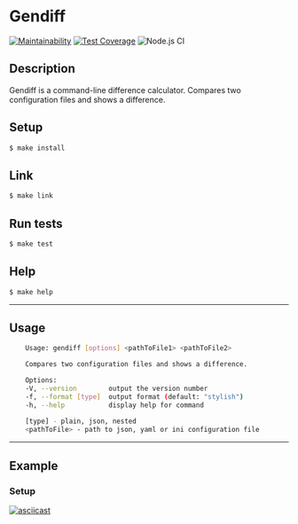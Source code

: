 # Gendiff

[![Maintainability](https://api.codeclimate.com/v1/badges/968adb4773696b6c8767/maintainability)](https://codeclimate.com/github/floydezus/frontend-project-lvl2/maintainability)  [![Test Coverage](https://api.codeclimate.com/v1/badges/968adb4773696b6c8767/test_coverage)](https://codeclimate.com/github/floydezus/frontend-project-lvl2/test_coverage) ![Node.js CI](https://github.com/floydezus/frontend-project-lvl2/workflows/Node.js%20CI/badge.svg)

## Description
Gendiff is a command-line difference calculator.
Compares two configuration files and shows a difference.

## Setup
```sh
$ make install
```
## Link
```sh
$ make link
```

## Run tests
```sh
$ make test
```
## Help
```sh
$ make help
```
----------------------------
## Usage
```sh
    Usage: gendiff [options] <pathToFile1> <pathToFile2>

    Compares two configuration files and shows a difference.

    Options:
    -V, --version        output the version number
    -f, --format [type]  output format (default: "stylish")
    -h, --help           display help for command
    
    [type] - plain, json, nested
    <pathToFile> - path to json, yaml or ini configuration file
```
-------------------------
## Example

### Setup
[![asciicast](https://asciinema.org/a/gzRi0O4I7SPeUlgDvFDy7QMea.svg)](https://asciinema.org/a/gzRi0O4I7SPeUlgDvFDy7QMea)
